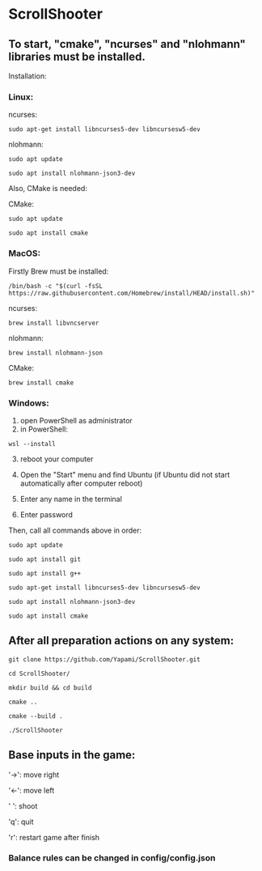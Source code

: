# ScrollShooter
## To start, "cmake", "ncurses" and "nlohmann" libraries must be installed.

Installation:

### Linux:

ncurses: 
```
sudo apt-get install libncurses5-dev libncursesw5-dev
```
nlohmann: 
```
sudo apt update
```
```
sudo apt install nlohmann-json3-dev
```

Also, CMake is needed:

CMake:
```
sudo apt update
```
```
sudo apt install cmake
```

### MacOS:

Firstly Brew must be installed:

```
/bin/bash -c "$(curl -fsSL https://raw.githubusercontent.com/Homebrew/install/HEAD/install.sh)"
```
ncurses:
```
brew install libvncserver
```
nlohmann: 
```
brew install nlohmann-json
```
CMake:
```
brew install cmake
```

### Windows:
1. open PowerShell as administrator
2. in PowerShell:
```
wsl --install
```

3. reboot your computer

4. Open the "Start" menu and find Ubuntu (if Ubuntu did not start automatically after computer reboot)

5. Enter any name in the terminal

6. Enter password

Then, call all commands above in order:
```
sudo apt update
```
```
sudo apt install git
```
```
sudo apt install g++
```
```
sudo apt-get install libncurses5-dev libncursesw5-dev
```
```
sudo apt install nlohmann-json3-dev
```
```
sudo apt install cmake
```


## After all preparation actions on any system:
```
git clone https://github.com/Yapami/ScrollShooter.git
```
```
cd ScrollShooter/
```
```
mkdir build && cd build
```
```
cmake ..
```
```
cmake --build .
```
```
./ScrollShooter
```



## Base inputs in the game:

  '->': move right

  '<-': move left

  ' ': shoot

  'q': quit

  'r': restart game after finish

### Balance rules can be changed in config/config.json


